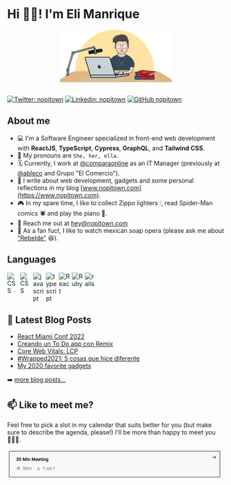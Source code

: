 # Hi 👋🏻! I'm Eli Manrique

<div style="display: flex; justify-content: center">
  <img src="./assets/eli-illustration.png" width="260" />
</div>
&nbsp;

[![Twitter: nopitown](https://img.shields.io/twitter/follow/nopitown?style=social)](https://twitter.com/nopitown)
[![Linkedin: nopitown](https://img.shields.io/badge/-nopitown-blue?style=flat-square&logo=Linkedin&logoColor=white&link=https://www.linkedin.com/in/nopitown/)](https://www.linkedin.com/in/nopitown/)
[![GitHub nopitown](https://img.shields.io/github/followers/nopitown?label=follow&style=social)](https://github.com/nopitown)


## About me
- 💻 I'm a Software Engineer specialized in front-end web development with **ReactJS**, **TypeScript**, **Cypress**, **GraphQL**, and **Tailwind CSS**.
- 👤 My pronouns are `She, her, ella`.
- 🗓 Currently, I work at [@comparaonline](https://github.com/comparaonline) as an IT Manager (previously at [@ableco](https://github.com/ableco) and Grupo "El Comercio").
- 📝 I write about web development, gadgets and some personal reflections in my blog [www.nopitown.com](https://www.nopitown.com).
- 🎮 In my spare time, I like to collect Zippo lighters 🕯, read Spider-Man comics 🕷 and play the piano 🎹.
- 📧 Reach me out at hey@nopitown.com
- 🥸 As a fan fuct, I like to watch mexican soap opera (please ask me about ["Rebelde"](https://en.wikipedia.org/wiki/Rebelde) 😆).

## Languages
<div style="display: flex; gap: 4px;">
    <img src="https://cdn.jsdelivr.net/gh/devicons/devicon/icons/html5/html5-original.svg" width="26px" alt="CSS" title="HTML" />
    <img src="https://cdn.jsdelivr.net/gh/devicons/devicon/icons/css3/css3-original.svg" width="26px" alt="CSS" title="CSS" />
    <img src="https://cdn.jsdelivr.net/gh/devicons/devicon/icons/javascript/javascript-original.svg" width="26px" alt="javascript" title="JavaScript" />
    <img src="https://cdn.jsdelivr.net/gh/devicons/devicon/icons/typescript/typescript-original.svg" width="26px" alt="typescript" title="TypeScript" />
    <img src="https://cdn.jsdelivr.net/gh/devicons/devicon/icons/react/react-original.svg" width="26px" alt="React" title="React JS" />
    <img src="https://cdn.jsdelivr.net/gh/devicons/devicon/icons/ruby/ruby-original.svg" width="26px" alt="Ruby" title="Ruby" />
    <img src="https://cdn.jsdelivr.net/gh/devicons/devicon/icons//rails/rails-plain.svg" width="26px" alt="rails" title="Rails" />
</div>

## 📕 Latest Blog Posts
<!-- BLOG-POST-LIST:START -->
- [React Miami Conf 2022](https://nopitown.com/react-miami-conf-2022/)
- [Creando un To Do app con Remix](https://nopitown.com/creando-un-to-do-app-con-remix/)
- [Core Web Vitals: LCP](https://nopitown.com/learnings-about-core-web-vitals-lcp/)
- [#Wrapped2021: 5 cosas que hice diferente](https://nopitown.com/wrapped-2021-5-cosas-que-hice-diferente/)
- [My 2020 favorite gadgets](https://nopitown.com/my-2020-favorite-gadgets/)
<!-- BLOG-POST-LIST:END -->

➡️ [more blog posts...](https://nopitown.com)

## 📫 Like to meet me?

Feel free to pick a slot in my calendar that suits better for you (but make sure to describe the agenda, please!) I'll be more than happy to meet you 👋🏻😎.

<a href="https://calendar.google.com/calendar/appointments/schedules/AcZssZ0r7x7VsrZxtwBE0UIly3KvIE6dXl7-v8g23_h0StHOnfirC8uBIoa4SiqIvci2kMcZIHYjPl_e" target="_blank"><img width="498" alt="meet_link" src="./assets/30-min-meeting.png"></a>


